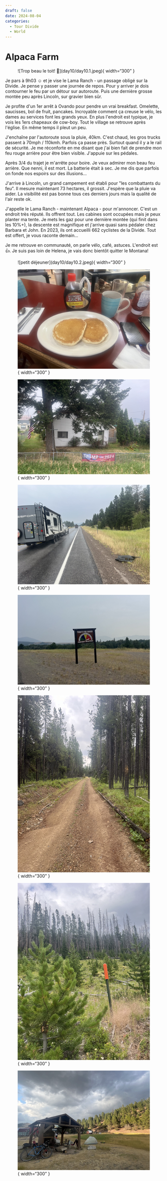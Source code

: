 ```yaml
---
draft: false 
date: 2024-08-04
categories:
  - Tour Divide
  - World
---
```


# Alpaca Farm 

<figure markdown>
![Trop beau le toit! 🚴](day10/day10.1.jpeg){ width=“300” }
</figure>

Je pars à 9h03 ☺️ et je vise le Lama Ranch - un passage obligé sur la Divide. Je pense y passer une journée de repos. Pour y arriver je dois contourner le feu par un détour sur autoroute. Puis une dernière grosse montée peu après Lincoln, sur gravier bien sûr.

<!-- more -->

Je profite d'un 1er arrêt à Ovando pour pendre un vrai breakfast. Omelette, saucisses, bol de fruit, pancakes. Incroyable comment ça creuse le vélo, les dames au services font les grands yeux. En plus l'endroit est typique, je vois les 1ers chapeaux de cow-boy. Tout le village se retrouve après l'église. En même temps il pleut un peu.

J'enchaîne par l'autoroute sous la pluie, 40km. C'est chaud, les gros trucks passent à 70mph / 110kmh. Parfois ça passe près. Surtout quand il y a le rail de sécurité. Je me réconforte en me disant que j'ai bien fait de prendre mon feu rouge arrière pour être bien visible. J'appuie sur les pédales.

Après 3/4 du trajet je m'arrête pour boire. Je veux admirer mon beau feu arrière. Que nenni, il est mort. La batterie était à sec. Je me dis que parfois on fonde nos espoirs sur des illusions...

J'arrive à Lincoln, un grand campement est établi pour "les combattants du feu". Il mesure maintenant 73 hectares, il grossit. J'espère que la pluie va aider. La visibilité est pas bonne tous ces derniers jours mais la qualité de l'air reste ok.

J'appelle le Lama Ranch - maintenant Alpaca - pour m'annoncer. C'est un endroit très réputé. Ils offrent tout. Les cabines sont occupées mais je peux planter ma tente. Je mets les gaz pour une dernière montée (qui finit dans les 10%+), la descente est magnifique et j'arrive quasi sans pédaler chez Barbara et John. En 2023, ils ont accueilli 662 cyclistes de la Divide. Tout est offert, je vous raconte demain...

Je me retrouve en communauté, on parle vélo, café, astuces. L'endroit est 👍. Je suis pas loin de Helena, je vais donc bientôt quitter le Montana!

<figure markdown>
![petit déjeuner](day10/day10.2.jpeg){ width=“300” }

!["naturally and artificially"](day10/day10.3.jpeg){ width=“300” }

!["make liberals cry again"](day10/day10.4.jpeg){ width=“300” }

![Autoroute sous la pluie](day10/day10.5.jpeg){ width=“300” }

![Prevention](day10/day10.6.jpeg){ width=“300” }

![Dernière montée!](day10/day10.7.jpeg){ width=“300” }

![Système d'alerte incendie](day10/day10.8.jpeg){ width=“300” }

![Un aperçu du Lama Ranch, il fait beau, la nuit est fraîche](day10/day10.9.jpeg){ width=“300” }

</figure>


